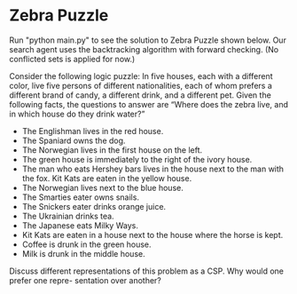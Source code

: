 # Zebra Puzzle
Run "python main.py" to see the solution to Zebra Puzzle shown below. Our search agent uses the backtracking algorithm 
with forward checking. (No conflicted sets is applied for now.)  

Consider the following logic puzzle: In five houses, each with a different color, live five persons of different 
nationalities, each of whom prefers a different brand of candy, a different drink, and a different pet. Given the 
following facts, the questions to answer are “Where does the zebra live, and in which house do they drink water?”

* The Englishman lives in the red house.
* The Spaniard owns the dog.
* The Norwegian lives in the first house on the left.
* The green house is immediately to the right of the ivory house.
* The man who eats Hershey bars lives in the house next to the man with the fox. Kit Kats are eaten in the yellow house.
* The Norwegian lives next to the blue house.
* The Smarties eater owns snails.
* The Snickers eater drinks orange juice.
* The Ukrainian drinks tea.
* The Japanese eats Milky Ways.
* Kit Kats are eaten in a house next to the house where the horse is kept.
* Coffee is drunk in the green house.
* Milk is drunk in the middle house.

Discuss different representations of this problem as a CSP. Why would one prefer one repre- sentation over another?
